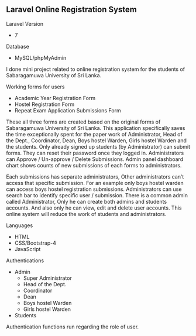 ## Laravel Online Registration System

Laravel Version
  - 7

Database
  - MySQL/phpMyAdmin

I done mini project related to online registration system for the students of Sabaragamuwa University of Sri Lanka.

Working forms for users
  - Academic Year Registration Form
  - Hostel Registration Form
  - Repeat Exam Application Submissions Form

These all three forms are created based on the original forms of Sabaragamuwa University of Sri Lanka. This application specifically saves the time exceptionally spent for the paper work of Administrator, Head of the Dept., Coordinator, Dean, Boys hostel Warden, Girls hostel Warden and the students. Only already signed up students (by Administrator) can submit forms. They can reset their password once they logged in. Administrators can Approve / Un-approve / Delete Submissions. Admin panel dashboard chart shows counts of new submissions of each forms to administrators.

Each submissions has separate administrators, Other administrators can’t access that specific submission. For an example only boys hostel warden can access boys hostel registration submissions. Administrators can use search bar to identify specific user / submission. There is a common admin called Administrator, Only he can create both admins and students accounts. And also only he can view, edit and delete user accounts. This online system will reduce the work of students and administrators.

Languages
  - HTML
  - CSS/Bootstrap-4
  - JavaScript
  
 Authentications
   - Admin
       - Super Administrator
       - Head of the Dept.
       - Coordinator
       - Dean
       - Boys hostel Warden
       - Girls hostel Warden
   - Students
   
 Authentication functions run regarding the role of user.
